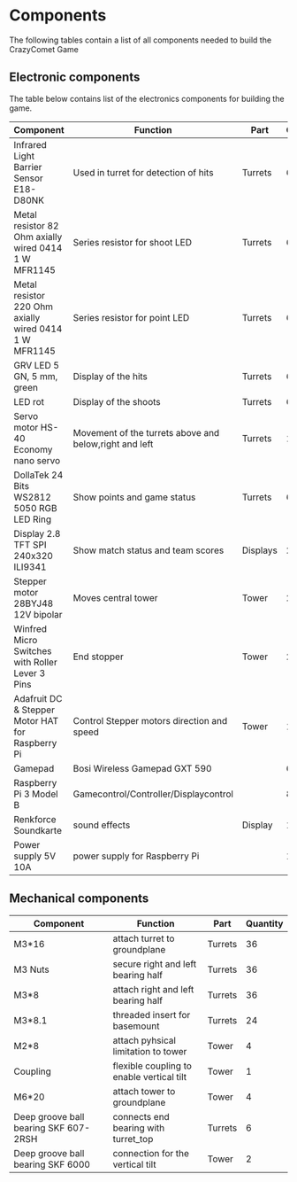 # Components

The following tables contain a list of all components needed to build the CrazyComet Game
## Electronic components

The table below contains list of the electronics components for building the game.


| Component                                             | Function                                               | Part     | Quantity |
| ----------------------------------------------------- | ------------------------------------------------------ | -------- | -------- |
| Infrared Light Barrier Sensor E18-D80NK               | Used in turret for detection of hits                   | Turrets  | 6        |
| Metal resistor 82 Ohm axially wired 0414 1 W MFR1145  | Series resistor for shoot LED                          | Turrets  | 6        |
| Metal resistor 220 Ohm axially wired 0414 1 W MFR1145 | Series resistor for point LED                          | Turrets  | 6        |
| GRV LED 5 GN, 5 mm, green                             | Display of the hits                                    | Turrets  | 6        |
| LED rot                                               | Display of the shoots                                  | Turrets  | 6        |
| Servo motor HS-40 Economy nano servo                  | Movement of the turrets above and below,right and left | Turrets  | 12       |
| DollaTek 24 Bits WS2812 5050 RGB LED Ring             | Show points and game status                            | Turrets  | 6        |
| Display 2.8 TFT SPI 240x320 ILI9341                   | Show match status and team scores                      | Displays | 2        |
| Stepper motor 28BYJ48 12V bipolar                     | Moves central tower                                    | Tower    | 2        |
| Winfred Micro Switches with Roller Lever 3 Pins       | End stopper                                            | Tower    | 2        |
| Adafruit DC & Stepper Motor HAT for Raspberry Pi      | Control Stepper motors direction and speed             | Tower    | 1        |
| Gamepad                                               | Bosi Wireless Gamepad GXT 590                          |          | 6        |
| Raspberry Pi 3 Model B                                | Gamecontrol/Controller/Displaycontrol                  |          | 8        |
| Renkforce Soundkarte                                  | sound effects                                          | Display  | 1        |
| Power supply 5V 10A                                   | power supply for Raspberry Pi                          |          | 1        |


## Mechanical components
| Component                             | Function                                  | Part    | Quantity |
| ------------------------------------- | ----------------------------------------- | ------- | -------- |
| M3*16                                 | attach turret to groundplane              | Turrets | 36       |
| M3 Nuts                               | secure right and left bearing half        | Turrets | 36       |
| M3*8                                  | attach right and left bearing half        | Turrets | 36       |
| M3*8.1                                | threaded insert for basemount             | Turrets | 24       |
| M2*8                                  | attach pyhsical limitation to tower       | Tower   | 4        |
| Coupling                              | flexible coupling to enable vertical tilt | Tower   | 1        |
| M6*20                                 | attach tower to groundplane               | Tower   | 4        |
| Deep groove ball bearing SKF 607-2RSH | connects end bearing with turret_top      | Turrets | 6        |
| Deep groove ball bearing SKF 6000     | connection for the vertical tilt          | Tower   | 2        |
